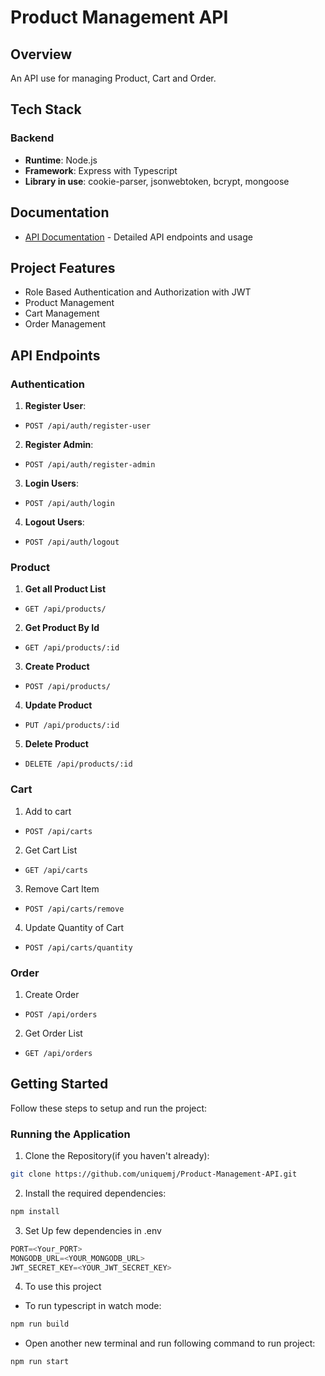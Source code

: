 # Product Management API

## Overview
An API use for managing Product, Cart and Order.

## Tech Stack
### Backend
- **Runtime**: Node.js
- **Framework**: Express with Typescript
- **Library in use**: cookie-parser, jsonwebtoken, bcrypt, mongoose


## Documentation
- [API Documentation](./API.md) - Detailed  API endpoints and usage

## Project Features
- Role Based Authentication and Authorization with JWT
- Product Management
- Cart Management
- Order Management

## API Endpoints

### Authentication

1. **Register User**:
- `POST /api/auth/register-user`
2. **Register Admin**:
- `POST /api/auth/register-admin`
3. **Login Users**:
- `POST /api/auth/login`
4. **Logout Users**:
- `POST /api/auth/logout`

### Product 
1. **Get all Product List**
- `GET /api/products/`
2. **Get Product By Id**
- `GET /api/products/:id`
3. **Create Product**
- `POST /api/products/`
4. **Update Product**
- `PUT /api/products/:id`
5. **Delete Product**
- `DELETE /api/products/:id`

### Cart
1. Add to cart
- `POST /api/carts`
2. Get Cart List
- `GET /api/carts`
3. Remove Cart Item
- `POST /api/carts/remove`
4. Update Quantity of Cart
- `POST /api/carts/quantity`
### Order
1. Create Order
- `POST /api/orders`
2. Get Order List
- `GET /api/orders`

## Getting Started
Follow these steps to setup and run the project:
### Running the Application
1. Clone the Repository(if you haven't already):
```bash
git clone https://github.com/uniquemj/Product-Management-API.git
```
2. Install the required dependencies:
```bash
npm install
```
3. Set Up few dependencies in .env
```js
PORT=<Your_PORT>
MONGODB_URL=<YOUR_MONGODB_URL>
JWT_SECRET_KEY=<YOUR_JWT_SECRET_KEY>
```
4. To use this project
- To run typescript in watch mode:
```bash
npm run build
```
- Open another new terminal and run following command to run project:
```bash
npm run start
```

